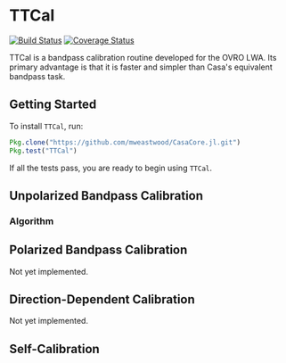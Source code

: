 # TTCal

[![Build Status](https://travis-ci.org/mweastwood/TTCal.jl.svg?branch=master)](https://travis-ci.org/mweastwood/TTCal.jl)
[![Coverage Status](https://img.shields.io/coveralls/mweastwood/TTCal.jl.svg?style=flat)](https://coveralls.io/r/mweastwood/TTCal.jl?branch=master)

TTCal is a bandpass calibration routine developed for the OVRO LWA. Its primary advantage is that it is faster and simpler than Casa's equivalent bandpass task.

## Getting Started

To install `TTCal`, run:
```julia
Pkg.clone("https://github.com/mweastwood/CasaCore.jl.git")
Pkg.test("TTCal")
```
If all the tests pass, you are ready to begin using `TTCal`.

## Unpolarized Bandpass Calibration
### Algorithm

## Polarized Bandpass Calibration

Not yet implemented.

## Direction-Dependent Calibration

Not yet implemented.

## Self-Calibration
